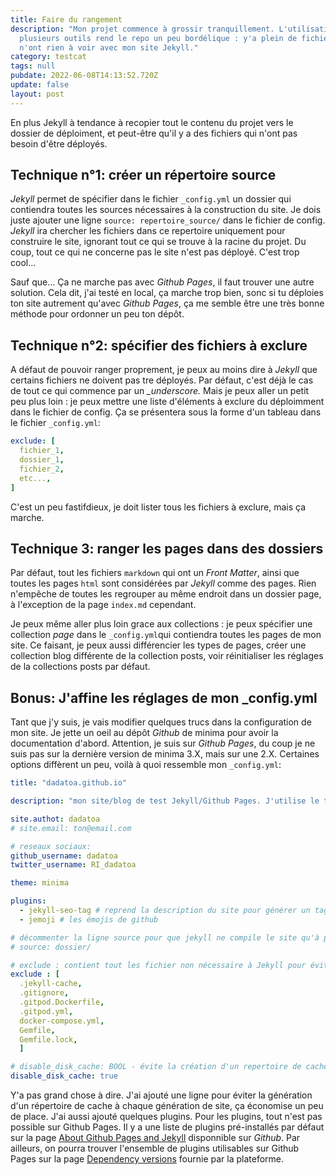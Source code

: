 ```yaml
---
title: Faire du rangement
description: "Mon projet commence à grossir tranquillement. L'utilisation de
  plusieurs outils rend le repo un peu bordélique : y'a plein de fichiers qui
  n'ont rien à voir avec mon site Jekyll."
category: testcat
tags: null
pubdate: 2022-06-08T14:13:52.720Z
update: false
layout: post
---
```

En plus Jekyll à tendance à recopier tout le contenu du projet vers le dossier de déploiment, et peut-être qu'il y a des fichiers qui n'ont pas besoin d'être déployés.

## Technique n°1: créer un répertoire source

*Jekyll* permet de spécifier dans le fichier `_config.yml` un dossier qui contiendra toutes les sources nécessaires à la construction du site. Je dois juste ajouter une ligne `source: repertoire_source/` dans le fichier de config. *Jekyll* ira chercher les fichiers dans ce repertoire uniquement pour construire le site, ignorant tout ce qui se trouve à la racine du projet. Du coup, tout ce qui ne concerne pas le site n'est pas déployé. C'est trop cool... 

Sauf que... Ça ne marche pas avec *Github Pages*, il faut trouver une autre solution. Cela dit, j'ai testé en local, ça marche trop bien, sonc si tu déploies ton site autrement qu'avec *Github Pages*, ça me semble être une très bonne méthode pour ordonner un peu ton dépôt.

## Technique n°2: spécifier des fichiers à exclure

A défaut de pouvoir ranger proprement, je peux au moins dire à *Jekyll* que certains fichiers ne doivent pas tre déployés. Par défaut, c'est déjà le cas de tout ce qui commence par un *_underscore.* Mais je peux aller un petit peu plus loin : je peux mettre une liste d'éléments à exclure du déploimment dans le fichier de config. Ça se présentera sous la forme d'un tableau dans le fichier `_config.yml`:

```yaml
exclude: [
  fichier_1,
  dossier_1,
  fichier_2,
  etc...,
]
```

C'est un peu fastifdieux, je doit lister tous les fichiers à exclure, mais ça marche.

## Technique 3: ranger les pages dans des dossiers

Par défaut, tout les fichiers `markdown` qui ont un *Front Matter*, ainsi que toutes les pages `html` sont considérées par *Jekyll* comme des pages. Rien n'empêche de toutes les regrouper au même endroit dans un dossier page, à l'exception de la page `index.md` cependant.

Je peux même aller plus loin grace aux collections : je peux spécifier une collection *page* dans le `_config.yml`qui contiendra toutes les pages de mon site. Ce faisant, je peux aussi différencier les types de pages, créer une collection blog différente de la collection posts, voir réinitialiser les réglages de la collections posts par défaut.

## Bonus: J'affine les réglages de mon _config.yml

Tant que j'y suis, je vais modifier quelques trucs dans la configuration de mon site. Je jette un oeil au dépôt *Github* de minima pour avoir la documentation d'abord. Attention, je suis sur *Github Pages*, du coup je ne suis pas sur la dernière version de minima 3.X, mais sur une 2.X. Certaines options diffèrent un peu, voilà à quoi ressemble mon `_config.yml`:

```yaml
title: "dadatoa.github.io"

description: "mon site/blog de test Jekyll/Github Pages. J'utilise le thème minima fourni par défaut avec Github Pages"

site.authot: dadatoa
# site.email: ton@email.com

# reseaux sociaux:
github_username: dadatoa
twitter_username: RI_dadatoa

theme: minima

plugins:
  - jekyll-seo-tag # reprend la description du site pour générer un tag html meta SEO
  - jemoji # les émojis de github

# décommenter la ligne source pour que jekyll ne compile le site qu'à partir du contenu du dossier spécifié
# source: dossier/ 

# exclude : contient tout les fichier non nécessaire à Jekyll pour éviter qu'ils ne soient copier ds le repertoire de deploy
exclude : [
  .jekyll-cache,
  .gitignore,
  .gitpod.Dockerfile,
  .gitpod.yml,
  docker-compose.yml,
  Gemfile,
  Gemfile.lock,
  ]

# disable_disk_cache: BOOL - évite la création d'un repertoire de cache type .jekyll-cache
disable_disk_cache: true
```

Y'a pas grand chose à dire. J'ai ajouté une ligne pour éviter la génération d'un répertoire de cache à chaque génération de site, ça économise un peu de place. J'ai aussi ajouté quelques plugins. Pour les plugins, tout n'est pas possible sur Github Pages. Il y a une liste de plugins pré-installés par défaut sur la page [About Github Pages and Jekyll](https://docs.github.com/en/pages/setting-up-a-github-pages-site-with-jekyll/about-github-pages-and-jekyll) disponnible sur *Github*. Par ailleurs, on pourra trouver l'ensemble de plugins utilisables sur Github Pages sur la page [Dependency versions](https://pages.github.com/versions/) fournie par la plateforme.